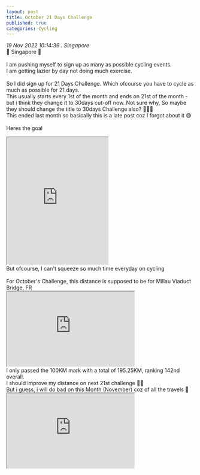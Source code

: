 ```yaml
---
layout: post
title: October 21 Days Challenge
published: true
categories: Cycling
---
```

_19 Nov 2022 10:14:39 . Singapore_
<br>
📍 Singapore 📍
<br>
<br>
I am pushing myself to sign up as many as possible cycling events.
<br>
I am getting lazier by day not doing much exercise.
<br>
<br>
So I did sign up for 21 Days Challenge. Which ofcourse you have to cycle as much as possible for 21 days.
<br>
This usually starts every 1st of the month and ends on 21st of the month - but i think they change it to 30days cut-off now. Not sure why, So maybe they should change the title to 30days Challenge also? 🤷🏻‍♀️
<br>
This ended last month so basically this is a late post coz I forgot about it 😅
<br>
<br>
Heres the goal
<br>
<iframe src="https://drive.google.com/file/d/1OVoihd6Fk9NzXYUfsM4s_yBlqRhERl5B/preview" width="270" height="340" allow="autoplay"></iframe>
<br>
But ofcourse, I can't squeeze so much time everyday on cycling
<br>
<br>
For October's Challenge, this distance is supposed to be for Millau Viaduct Bridge, FR
<br>
<iframe src="https://drive.google.com/file/d/1rr0MYXHFwbvyUU3YPUiBQqC7k1KLLJHS/preview" width="340" height="200" allow="autoplay"></iframe>
<br>
I only passed the 100KM mark with a total of 195.25KM,  ranking 142nd overall.
<br>
I should improve my distance on next 21st challenge 💪🏻
<br>
But i guess, i will do bad on this Month (November) coz of all the travels 😬
<br>
<iframe src="https://drive.google.com/file/d/1HqrKLvjeoEQcXLZO7KAYVZiXW30rNO0b/preview" width="340" height="200" allow="autoplay"></iframe>
